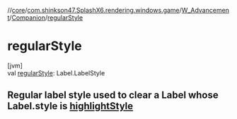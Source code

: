 //[core](../../../../index.md)/[com.shinkson47.SplashX6.rendering.windows.game](../../index.md)/[W_Advancement](../index.md)/[Companion](index.md)/[regularStyle](regular-style.md)

# regularStyle

[jvm]\
val [regularStyle](regular-style.md): Label.LabelStyle

##  Regular label style used to clear a Label whose Label.style is [highlightStyle](highlight-style.md)
